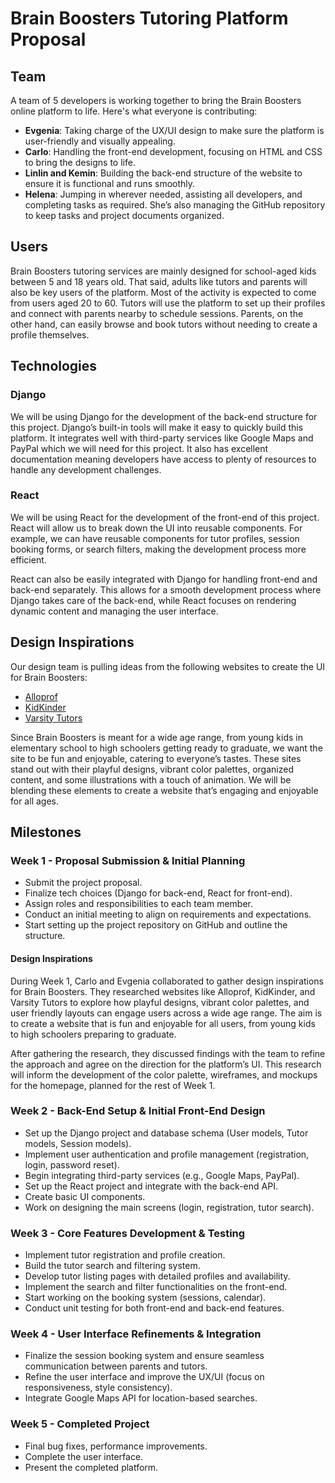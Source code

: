 # Brain Boosters Tutoring Platform Proposal

## Team
A team of 5 developers is working together to bring the Brain Boosters online platform to life. Here's what everyone is contributing:

- **Evgenia**: Taking charge of the UX/UI design to make sure the platform is user-friendly and visually appealing.
- **Carlo**: Handling the front-end development, focusing on HTML and CSS to bring the designs to life.
- **Linlin and Kemin**: Building the back-end structure of the website to ensure it is functional and runs smoothly.
- **Helena**: Jumping in wherever needed, assisting all developers, and completing tasks as required. She’s also managing the GitHub repository to keep tasks and project documents organized.

## Users
Brain Boosters tutoring services are mainly designed for school-aged kids between 5 and 18 years old. That said, adults like tutors and parents will also be key users of the platform. Most of the activity is expected to come from users aged 20 to 60. Tutors will use the platform to set up their profiles and connect with parents nearby to schedule sessions. Parents, on the other hand, can easily browse and book tutors without needing to create a profile themselves.

## Technologies

### Django
We will be using Django for the development of the back-end structure for this project. Django’s built-in tools will make it easy to quickly build this platform. It integrates well with third-party services like Google Maps and PayPal which we will need for this project. It also has excellent documentation meaning developers have access to plenty of resources to handle any development challenges.

### React
We will be using React for the development of the front-end of this project. React will allow us to break down the UI into reusable components. For example, we can have reusable components for tutor profiles, session booking forms, or search filters, making the development process more efficient.

React can also be easily integrated with Django for handling front-end and back-end separately. This allows for a smooth development process where Django takes care of the back-end, while React focuses on rendering dynamic content and managing the user interface.

## Design Inspirations

Our design team is pulling ideas from the following websites to create the UI for Brain Boosters:

- [Alloprof](https://www.alloprof.qc.ca/)  
- [KidKinder](https://technext.github.io/kidkinder/index.html)  
- [Varsity Tutors](https://www.varsitytutors.com/)  

Since Brain Boosters is meant for a wide age range, from young kids in elementary school to high schoolers getting ready to graduate, we want the site to be fun and enjoyable, catering to everyone’s tastes. These sites stand out with their playful designs, vibrant color palettes, organized content, and some illustrations with a touch of animation. We will be blending these elements to create a website that’s engaging and enjoyable for all ages.


## Milestones

### Week 1 - Proposal Submission & Initial Planning
- Submit the project proposal.
- Finalize tech choices (Django for back-end, React for front-end).
- Assign roles and responsibilities to each team member.
- Conduct an initial meeting to align on requirements and expectations.
- Start setting up the project repository on GitHub and outline the structure.

#### Design Inspirations
During Week 1, Carlo and Evgenia collaborated to gather design inspirations for Brain Boosters. They researched websites like Alloprof, KidKinder, and Varsity Tutors to explore how playful designs, vibrant color palettes, and user friendly layouts can engage users across a wide age range. The aim is to create a website that is fun and enjoyable for all users, from young kids to high schoolers preparing to graduate.

After gathering the research, they discussed findings with the team to refine the approach and agree on the direction for the platform’s UI. This research will inform the development of the color palette, wireframes, and mockups for the homepage, planned for the rest of Week 1.

### Week 2 - Back-End Setup & Initial Front-End Design
- Set up the Django project and database schema (User models, Tutor models, Session models).
- Implement user authentication and profile management (registration, login, password reset).
- Begin integrating third-party services (e.g., Google Maps, PayPal).
- Set up the React project and integrate with the back-end API.
- Create basic UI components.
- Work on designing the main screens (login, registration, tutor search).

### Week 3 - Core Features Development & Testing
- Implement tutor registration and profile creation.
- Build the tutor search and filtering system.
- Develop tutor listing pages with detailed profiles and availability.
- Implement the search and filter functionalities on the front-end.
- Start working on the booking system (sessions, calendar). 
- Conduct unit testing for both front-end and back-end features.

### Week 4 - User Interface Refinements & Integration
- Finalize the session booking system and ensure seamless communication between parents and tutors.
- Refine the user interface and improve the UX/UI (focus on responsiveness, style consistency).
- Integrate Google Maps API for location-based searches.

### Week 5 - Completed Project
- Final bug fixes, performance improvements.
- Complete the user interface.
- Present the completed platform.


